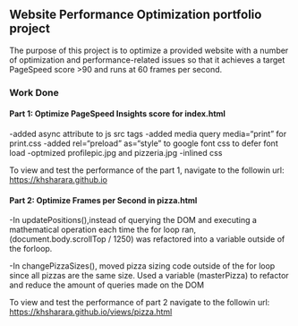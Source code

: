 ## Website Performance Optimization portfolio project

The purpose of this project is to optimize a provided website with a number of optimization and performance-related issues so that it achieves a target PageSpeed score >90 and runs at 60 frames per second.

### Work Done

#### Part 1: Optimize PageSpeed Insights score for index.html
-added async attribute to js src tags
-added media query media=“print” for print.css
-added rel=“preload” as=“style” to google font css to defer font load
-optmized profilepic.jpg and pizzeria.jpg
-inlined css

To view and test the performance of the part 1, navigate to the followin url: https://khsharara.github.io

#### Part 2: Optimize Frames per Second in pizza.html

-In updatePositions(),instead of querying the DOM and executing a mathematical operation each time the for loop ran,(document.body.scrollTop / 1250) was refactored into a variable outside of the forloop.

-In changePizzaSizes(), moved pizza sizing code outside of the for loop since all pizzas are the same size. Used a variable (masterPizza) to refactor and reduce the amount of queries made on the DOM

To view and test the performance of part 2 navigate to the followin url: https://khsharara.github.io/views/pizza.html